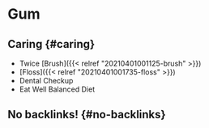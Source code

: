 # Gum


## Caring {#caring}

-   Twice [Brush]({{< relref "20210401001125-brush" >}})
-   [Floss]({{< relref "20210401001735-floss" >}})
-   Dental Checkup
-   Eat Well Balanced Diet


## No backlinks! {#no-backlinks}
